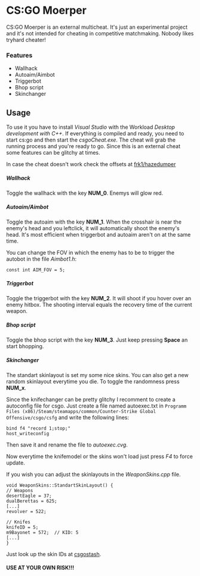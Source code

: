 # CS:GO Moerper

  

CS:GO Moerper is an external multicheat. It's just an experimental project and it's not intended for cheating in competitive matchmaking. Nobody likes tryhard cheater!

  

### Features
- Wallhack
- Autoaim/Aimbot
- Triggerbot
- Bhop script
- Skinchanger

 
## Usage

To use it you have to install *Visual Studio* with the Workload *Desktop development with C++*.
If everything is compiled and ready, you need to start cs:go and then start the *csgoCheat.exe*.
The cheat will grab the running process and you're ready to go.
Since this is an external cheat some features can be glitchy at times.

In case the cheat doesn't work check the offsets at [frk1/hazedumper](https://github.com/frk1/hazedumper/blob/master/csgo.cs)

##### Wallhack
Toggle the wallhack with the key **NUM_0**. Enemys will glow red.
##### Autoaim/Aimbot
Toggle the autoaim with the key **NUM_1**. When the crosshair is near the enemy's head and you leftclick, it will automatically shoot the enemy's head. It's most efficient when triggerbot and autoaim aren't on at the same time.

You can change the FOV in which the enemy has to be to trigger the autobot in the file *Aimbot1.h*:

    const int AIM_FOV = 5;

##### Triggerbot
Toggle the triggerbot with the key **NUM_2**. It will shoot if you hover over an enemy hitbox. The shooting interval equals the recovery time of the current weapon.

##### Bhop script
Toggle the bhop script with the key **NUM_3**. Just keep pressing **Space** an start bhopping.
##### Skinchanger
The standart skinlayout is set my some nice skins. You can also get a new random skinlayout everytime you die. To toggle the randomness press **NUM_x**.

  

Since the knifechanger can be pretty glitchy I recomment to create a autoconfig file for csgo. Just create a file named autoexec.txt in `Programm Files (x86)/Steam/steamapps/common/Counter-Strike Global Offensive/csgo/csfg` and write the following lines:

    

    bind f4 "record 1;stop;"
    host_writeconfig

  

Then save it and rename the file to *autoexec.cvg*.

Now everytime the knifemodel or the skins won't load just press *F4* to force update.

If you wish you can adjust the skinlayouts in the *WeaponSkins.cpp* file.

    void WeaponSkins::StandartSkinLayout() {
    // Weapons
	desertEagle = 37;
	dualBerettas = 625;
	[...]
	revolver = 522;
	
	// Knifes
	knifeID = 5;
	m9Bayonet = 572;  // KID: 5
	[...]
	}

Just look up the skin IDs at [csgostash](https://csgostash.com/).

  
  

#### USE AT YOUR OWN RISK!!!
